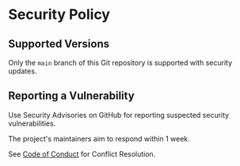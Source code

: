 <!--
    SPDX-License-Identifier: Apache-2.0

    Copyright 2023 The Enola <https://enola.dev> Authors

    Licensed under the Apache License, Version 2.0 (the "License");
    you may not use this file except in compliance with the License.
    You may obtain a copy of the License at

        https://www.apache.org/licenses/LICENSE-2.0

    Unless required by applicable law or agreed to in writing, software
    distributed under the License is distributed on an "AS IS" BASIS,
    WITHOUT WARRANTIES OR CONDITIONS OF ANY KIND, either express or implied.
    See the License for the specific language governing permissions and
    limitations under the License.
-->

# Security Policy

## Supported Versions

Only the `main` branch of this Git repository is supported with security updates.

## Reporting a Vulnerability

Use Security Advisories on GitHub for reporting suspected security vulnerabilities.

The project's maintainers aim to respond within 1 week.

See [Code of Conduct](code-of-conduct.md) for Conflict Resolution.
